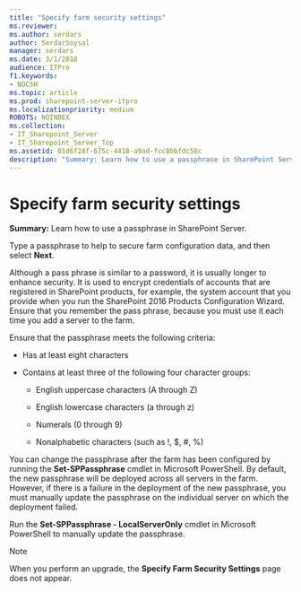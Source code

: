 ```yaml
---
title: "Specify farm security settings"
ms.reviewer: 
ms.author: serdars
author: SerdarSoysal
manager: serdars
ms.date: 3/1/2018
audience: ITPro
f1.keywords:
- NOCSH
ms.topic: article
ms.prod: sharepoint-server-itpro
ms.localizationpriority: medium
ROBOTS: NOINDEX
ms.collection:
- IT_Sharepoint_Server
- IT_Sharepoint_Server_Top
ms.assetid: 01d6f28f-675c-4418-a9ad-fcc8bbfdc58c
description: "Summary: Learn how to use a passphrase in SharePoint Server ."
---
```


# Specify farm security settings

 **Summary:** Learn how to use a passphrase in SharePoint Server. 
  
Type a passphrase to help to secure farm configuration data, and then select **Next**. 
  
Although a pass phrase is similar to a password, it is usually longer to enhance security. It is used to encrypt credentials of accounts that are registered in SharePoint products, for example, the system account that you provide when you run the SharePoint 2016 Products Configuration Wizard. Ensure that you remember the pass phrase, because you must use it each time you add a server to the farm.
  
Ensure that the passphrase meets the following criteria:
  
- Has at least eight characters
    
- Contains at least three of the following four character groups:
    
  - English uppercase characters (A through Z)
    
  - English lowercase characters (a through z)
    
  - Numerals (0 through 9)
    
  - Nonalphabetic characters (such as !, $, #, %)
    
You can change the passphrase after the farm has been configured by running the **Set-SPPassphrase** cmdlet in Microsoft PowerShell. By default, the new passphrase will be deployed across all servers in the farm. However, if there is a failure in the deployment of the new passphrase, you must manually update the passphrase on the individual server on which the deployment failed. 
  
Run the **Set-SPPassphrase - LocalServerOnly** cmdlet in Microsoft PowerShell to manually update the passphrase. 
  
> [!NOTE]
> When you perform an upgrade, the **Specify Farm Security Settings** page does not appear. 
  


